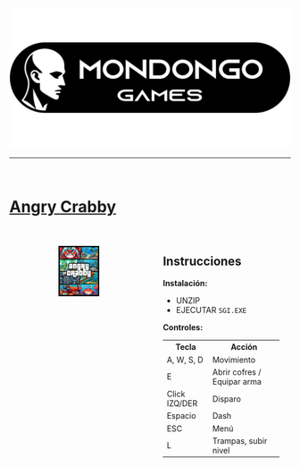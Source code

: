 ![Banner](/media/logo.png)

---
<br>

# [Angry Crabby](https://mondongogames.itch.io/angry-crabby)

<div style="display: flex; justify-content: space-between; align-items: flex-start; padding: 20px;">

  <!-- Parte izquierda: Imagen y enlace -->
  <div style="width: 45%; text-align: center;">
    <p style="display: block;">
        <img src="/media/angry_crabby.png" alt="cover" width="35%" />
    </p>
  </div>

  <!-- Parte derecha: Instrucciones y comandos -->
  <div style="width: 45%;">
    <h2>Instrucciones</h2>
    <p><strong>Instalación:</strong></p>
    <ul>
      <li>UNZIP</li>
      <li>EJECUTAR <code>SGI.EXE</code></li>
    </ul>
    <p><strong>Controles:</strong></p>
    <table>
      <tr>
        <th>Tecla</th>
        <th>Acción</th>
      </tr>
      <tr>
        <td>A, W, S, D</td>
        <td>Movimiento</td>
      </tr>
      <tr>
        <td>E</td>
        <td>Abrir cofres / Equipar arma</td>
      </tr>
      <tr>
        <td>Click IZQ/DER</td>
        <td>Disparo</td>
      </tr>
      <tr>
        <td>Espacio</td>
        <td>Dash</td>
      </tr>
      <tr>
        <td>ESC</td>
        <td>Menú</td>
      </tr>
      <tr>
        <td>L</td>
        <td>Trampas, subir nivel</td>
      </tr>
    </table>
  </div>

</div>

